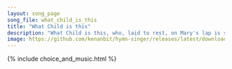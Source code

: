 ```yaml
---
layout: song_page
song_file: what_child_is_this
title: "What Child is this"
description: "What Child is this, who, laid to rest, on Mary's lap is sleeping, whom angels greet with anthems sweet, while shepherds watch are keeping? This, this ... christian 4part acapella 3verse musicbyother textbyother winter"
image: https://github.com/kenanbit/hymn-singer/releases/latest/download/what_child_is_this-trad.png
---
```


{% include choice_and_music.html %}